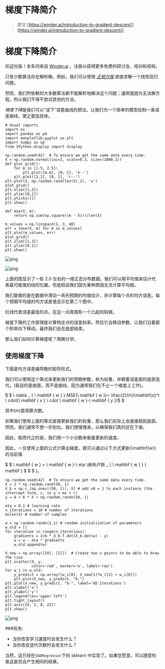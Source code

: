 # 梯度下降简介

> 原文:[https://winder.ai/introduction-to-gradient-descent/](https://winder.ai/introduction-to-gradient-descent/)

# 梯度下降简介

欢迎光临！本车间来自 [Winder.ai](https://Winder.ai/?utm_source=winderresearch&utm_medium=notebook&utm_campaign=workshop&utm_term=individual) 。注册以获得更多免费的研讨会、培训和视频。

只有少数算法存在解析解。例如，我们可以使用 [*正规方程*](https://winder.ai/401-linear-regression/) 直接求解一个线性回归问题。

然而，我们所依赖的大多数算法都不能解析地解决这个问题；通常是因为无法解方程。所以我们不得不尝试其他的方法。

*梯度下降*是我们可以“滚下”误差曲线的想法。让我们为一个简单的模型绘制一条误差曲线，使之更加具体。

```
# Usual imports
import os
import pandas as pd
import matplotlib.pyplot as plt
import numpy as np
from IPython.display import display 
```

```
np.random.seed(42)  # To ensure we get the same data every time.
X = np.random.normal(loc=2, scale=0.3, size=(1000,1))
def plot_grid():
    for m in [1.5, 2.5]:
        plt.plot([m,m], [0, 1], 'k--')
    plt.plot([2,2], [0, 1], 'r--')
plt.plot(X, np.random.rand(len(X),1), 'x')
plot_grid()
plt.xlim([1,3])
plt.ylim([0,1])
plt.yticks([])
plt.show()

def mse(X, m):
    return np.sum(np.square((m - X)))/len(X)

m_values = np.linspace(1, 3, 40)
err = [mse(X, m) for m in m_values]
plt.plot(m_values, err)
plot_grid()
plt.xlim([1,3])
plt.ylim([0,1])
plt.show() 
```

![png](../Images/bf447837ca588f3a60e37222a1884f1b.png)

![png](../Images/a99e71091fada08c41c98c78bc370ecb.png)

上面的图显示了一些 2.0 左右的一维正态分布数据。我们可以用平均值来估计代表最可能值的线的位置。但是假设我们因为某种原因无法计算平均值。

我们能做的是在数据中滑动一系列预期的均值估计，并计算每个点的均方误差。每个预期平均值的均方误差值显示在第二个图中。

红线代表误差最低的点。在这一点周围有一个凸起的斜坡。

梯度下降的工作原理是计算特定点的误差斜率。然后它会移动参数，让我们沿着那个斜率向下移动。最终我们会在底部结束。

那么我们如何计算梯度呢？用微分学。

## 使用梯度下降

下面是均方误差偏导数的矩阵形式。

我们可以使用这个等式来更新我们的预期参数，称为权重，并朝着误差面的底部迭代。(我说的是曲面，而不是曲线，因为通常我们在不止一个维度上工作)。

$ $ \ nabla _ { \ mathbf { w } } MSE(\ mathbf { w })= \frac{2}{m}\mathbf{x}^t \ cdot(\ mathbf { x } \ cdot \ mathbf { w }-\ mathbf { y })$ $

其中\(m\)是观察次数。

如果我们使用上面的等式直接更新我们的权重，那么我们实际上会直接跳到底部。然而，我们通常不想一步到位。我们想慢慢来，以确保我们真的还在下坡。

因此，取而代之的是，我们用一个小分数来衡量更新的速度。

因此，一旦使用上面的公式计算出梯度，就可以通过以下方式更新\(\mathbf{w}\)的当前值

$ $ \ mathbf { w } = \ mathbf { w }-\ eta \纳布卢斯 _ { \ mathbf { w } } { mathbf } $ $ $ }。

```
np.random.seed(42)  # To ensure we get the same data every time.
X = 2 * np.random.rand(50, 1)
X_b = np.c_[np.ones((50, 1)), X] # add x0 = 1 to each instance (the intercept term, c, in y = mx + c)
y = 8 + 6 * X + np.random.randn(50, 1)

eta = 0.1 # learning rate
n_iterations = 10 # number of iterations
m=len(X) # number of samples

w = np.random.randn(2,1) # random initialization of parameters
w_old = []
for iteration in range(n_iterations):
    gradients = 2/m * X_b.T.dot(X_b.dot(w) - y)
    w = w - eta * gradients
    w_old.append(w) 
```

```
X_new = np.array([[0], [2]])  # Create two x points to be able to draw the line
plt.scatter(X, y,
            color='red', marker='o', label='raw')
for w_i in w_old:
    y_predict = np.array([w_i[0], X_new[1]*w_i[1] + w_i[0]])
    plt.plot(X_new, y_predict, "b-")
plt.plot(X_new, y_predict, "b-", label='GD iterations')
plt.xlabel('x')
plt.ylabel('y')
plt.legend(loc='upper left')
plt.tight_layout()
plt.axis([0, 2, 8, 22])
plt.show() 
```

![png](../Images/17d53f8fa661d9f01564bf9cc3d7d907.png)

###任务:

*   当你改变学习速度时会发生什么？
*   当你改变迭代次数时会发生什么？

当然，这已经在`SGDRegressor`下的 sklearn 中实现了。如果您愿意，可以随意检查这是否会产生相同的结果。